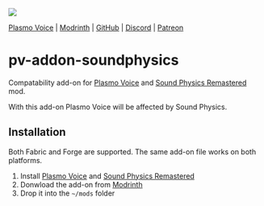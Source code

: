 ![](https://i.imgur.com/3HWH60C.png)

<div>
    <a href="https://modrinth.com/mod/plasmo-voice">Plasmo Voice</a>
    <span> | </span>
    <a href="https://modrinth.com/plugin/pv-addon-soundphysics">Modrinth</a>
    <span> | </span>
    <a href="https://github.com/plasmoapp/pv-addon-soundphysics/">GitHub</a>
    <span> | </span>
    <a href="https://discord.com/invite/uueEqzwCJJ">Discord</a>
     <span> | </span>
    <a href="https://www.patreon.com/plasmomc">Patreon</a>
</div>

# pv-addon-soundphysics

Compatability add-on for [Plasmo Voice](https://modrinth.com/plugin/plasmo-voice) and [Sound Physics Remastered](https://modrinth.com/mod/sound-physics-remastered) mod.

With this add-on Plasmo Voice will be affected by Sound Physics.

## Installation 

Both Fabric and Forge are supported. The same add-on file works on both platforms.

1. Install [Plasmo Voice](https://modrinth.com/plugin/plasmo-voice) and [Sound Physics Remastered](https://modrinth.com/mod/sound-physics-remastered)
1. Donwload the add-on from [Modrinth](https://modrinth.com/mod/pv-addon-soundphysics/)
1. Drop it into the `~/mods` folder
